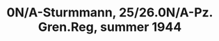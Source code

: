 ---
layout: product
title: "0N/A-Sturmmann, 25/26.0N/A-Pz. Gren.Reg, summer 1944"
price: "TBA" 
desc: "Maketa"
img_path: "/assets/img/RDM35002.jpg"
brand: "N/A"
available: false
special_offer: false
new: false
soon: false
cat: "010000"
subcat: "0013100"
subsubcat: "0N/A"
sifra: "RDM35002"
---